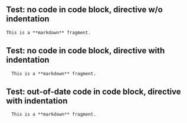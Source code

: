 ## Test: no code in code block, directive w/o indentation

<?code-excerpt "quote.md"?>
```
This is a **markdown** fragment.
```

## Test: no code in code block, directive with indentation

<?code-excerpt "quote.md" indent-by="2"?>
```
  This is a **markdown** fragment.
```

## Test: out-of-date code in code block, directive with indentation

<?code-excerpt "quote.md" indent-by="2"?>
```
  This is a **markdown** fragment.
```
